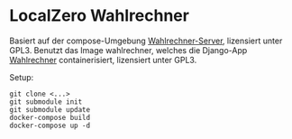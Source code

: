 # LocalZero Wahlrechner

Basiert auf der compose-Umgebung [Wahlrechner-Server](https://github.com/wahlrechner/server), lizensiert unter GPL3.
Benutzt das Image wahlrechner, welches die Django-App [Wahlrechner](https://github.com/wahlrechner/wahlrechner) containerisiert, lizensiert unter GPL3.

Setup:
```
git clone <...>
git submodule init
git submodule update
docker-compose build
docker-compose up -d
```